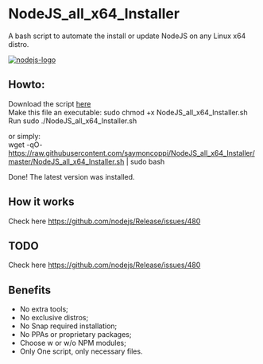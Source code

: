 # NodeJS_all_x64_Installer
A bash script to automate the install or update NodeJS on any Linux x64 distro. 


[![nodejs-logo](https://raw.githubusercontent.com/nodejs/nodejs.org/master/static/images/logo-light.png)](https://nodejs.org)


## Howto:
Download the script [here](https://raw.githubusercontent.com/saymoncoppi/NodeJS_all_x64_Installer/master/NodeJS_all_x64_Installer.sh) \
Make this file an executable: sudo chmod +x NodeJS_all_x64_Installer.sh \
Run sudo ./NodeJS_all_x64_Installer.sh

or simply: \
wget -qO- https://raw.githubusercontent.com/saymoncoppi/NodeJS_all_x64_Installer/master/NodeJS_all_x64_Installer.sh | sudo bash

Done! The latest version was installed.

## How it works
Check here https://github.com/nodejs/Release/issues/480

## TODO
Check here https://github.com/nodejs/Release/issues/480

## Benefits
- No extra tools;
- No exclusive distros;
- No Snap required installation;
- No PPAs or proprietary packages;
- Choose w or w/o NPM modules; 
- Only One script, only necessary files.
